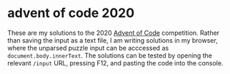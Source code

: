 # advent of code 2020

These are my solutions to the 2020 [Advent of Code](https://adventofcode.com)
competition. Rather than saving the input as a text file, I am writing
solutions in my browser, where the unparsed puzzle input can be acccessed as
`document.body.innerText`. The solutions can be tested by opening the relevant
`/input` URL, pressing F12, and pasting the code into the console.
